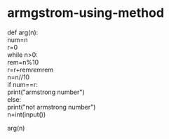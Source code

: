 # armgstrom-using-method
def arg(n):    
num=n     
r=0     
while n>0:         
rem=n%10         
r=r+rem*rem*rem         
n=n//10     
if num==r:         
print("armstrong number")     
else:          
print("not armstrong number")  
n=int(input())

arg(n)
